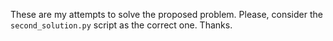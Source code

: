These are my attempts to solve the proposed problem. Please, consider the `second_solution.py` script as the correct one. Thanks.
